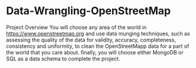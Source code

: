 # Data-Wrangling-OpenStreetMap
Project Overview
You will choose any area of the world in https://www.openstreetmap.org and use data munging techniques, such as assessing the quality of the data for validity, accuracy, completeness, consistency and uniformity, to clean the OpenStreetMapp data for a part of the world that you care about. finally, you will choose either MongoDB or SQL as a data schema to complete the project. 


